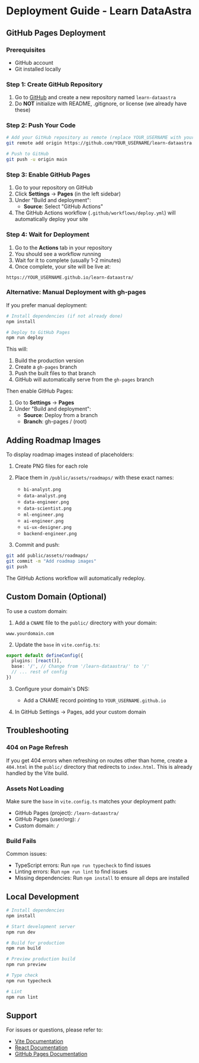 # Deployment Guide - Learn DataAstra

## GitHub Pages Deployment

### Prerequisites
- GitHub account
- Git installed locally

### Step 1: Create GitHub Repository

1. Go to [GitHub](https://github.com) and create a new repository named `learn-dataastra`
2. Do **NOT** initialize with README, .gitignore, or license (we already have these)

### Step 2: Push Your Code

```bash
# Add your GitHub repository as remote (replace YOUR_USERNAME with your GitHub username)
git remote add origin https://github.com/YOUR_USERNAME/learn-dataastra.git

# Push to GitHub
git push -u origin main
```

### Step 3: Enable GitHub Pages

1. Go to your repository on GitHub
2. Click **Settings** → **Pages** (in the left sidebar)
3. Under "Build and deployment":
   - **Source**: Select "GitHub Actions"
4. The GitHub Actions workflow (`.github/workflows/deploy.yml`) will automatically deploy your site

### Step 4: Wait for Deployment

1. Go to the **Actions** tab in your repository
2. You should see a workflow running
3. Wait for it to complete (usually 1-2 minutes)
4. Once complete, your site will be live at:

```
https://YOUR_USERNAME.github.io/learn-dataastra/
```

### Alternative: Manual Deployment with gh-pages

If you prefer manual deployment:

```bash
# Install dependencies (if not already done)
npm install

# Deploy to GitHub Pages
npm run deploy
```

This will:
1. Build the production version
2. Create a `gh-pages` branch
3. Push the built files to that branch
4. GitHub will automatically serve from the `gh-pages` branch

Then enable GitHub Pages:
1. Go to **Settings** → **Pages**
2. Under "Build and deployment":
   - **Source**: Deploy from a branch
   - **Branch**: gh-pages / (root)

## Adding Roadmap Images

To display roadmap images instead of placeholders:

1. Create PNG files for each role
2. Place them in `/public/assets/roadmaps/` with these exact names:
   - `bi-analyst.png`
   - `data-analyst.png`
   - `data-engineer.png`
   - `data-scientist.png`
   - `ml-engineer.png`
   - `ai-engineer.png`
   - `ui-ux-designer.png`
   - `backend-engineer.png`

3. Commit and push:
```bash
git add public/assets/roadmaps/
git commit -m "Add roadmap images"
git push
```

The GitHub Actions workflow will automatically redeploy.

## Custom Domain (Optional)

To use a custom domain:

1. Add a `CNAME` file to the `public/` directory with your domain:
```
www.yourdomain.com
```

2. Update the `base` in `vite.config.ts`:
```typescript
export default defineConfig({
  plugins: [react()],
  base: '/', // Change from '/learn-dataastra/' to '/'
  // ... rest of config
})
```

3. Configure your domain's DNS:
   - Add a CNAME record pointing to `YOUR_USERNAME.github.io`

4. In GitHub Settings → Pages, add your custom domain

## Troubleshooting

### 404 on Page Refresh

If you get 404 errors when refreshing on routes other than home, create a `404.html` in the `public/` directory that redirects to `index.html`. This is already handled by the Vite build.

### Assets Not Loading

Make sure the `base` in `vite.config.ts` matches your deployment path:
- GitHub Pages (project): `/learn-dataastra/`
- GitHub Pages (user/org): `/`
- Custom domain: `/`

### Build Fails

Common issues:
- TypeScript errors: Run `npm run typecheck` to find issues
- Linting errors: Run `npm run lint` to find issues
- Missing dependencies: Run `npm install` to ensure all deps are installed

## Local Development

```bash
# Install dependencies
npm install

# Start development server
npm run dev

# Build for production
npm run build

# Preview production build
npm run preview

# Type check
npm run typecheck

# Lint
npm run lint
```

## Support

For issues or questions, please refer to:
- [Vite Documentation](https://vitejs.dev)
- [React Documentation](https://react.dev)
- [GitHub Pages Documentation](https://docs.github.com/en/pages)

